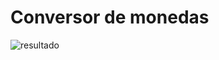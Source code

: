 # Conversor de monedas

![resultado](https://user-images.githubusercontent.com/98273059/215236783-365175c0-53c7-40fa-a6f6-3b8c30df6a3b.JPG)

